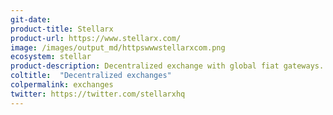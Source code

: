 ```yaml
---
git-date:
product-title: Stellarx
product-url: https://www.stellarx.com/
image: /images/output_md/httpswwwstellarxcom.png
ecosystem: stellar
product-description: Decentralized exchange with global fiat gateways.
coltitle:  "Decentralized exchanges"
colpermalink: exchanges
twitter: https://twitter.com/stellarxhq
---
```

